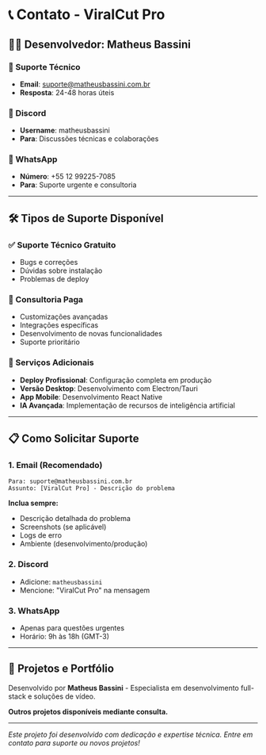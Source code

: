 # 📞 Contato - ViralCut Pro

## 👨‍💻 Desenvolvedor: Matheus Bassini

### 📧 Suporte Técnico
- **Email**: suporte@matheusbassini.com.br
- **Resposta**: 24-48 horas úteis

### 💬 Discord
- **Username**: matheusbassini
- **Para**: Discussões técnicas e colaborações

### 📱 WhatsApp
- **Número**: +55 12 99225-7085
- **Para**: Suporte urgente e consultoria

---

## 🛠️ Tipos de Suporte Disponível

### ✅ Suporte Técnico Gratuito
- Bugs e correções
- Dúvidas sobre instalação
- Problemas de deploy

### 💼 Consultoria Paga
- Customizações avançadas
- Integrações específicas
- Desenvolvimento de novas funcionalidades
- Suporte prioritário

### 🚀 Serviços Adicionais
- **Deploy Profissional**: Configuração completa em produção
- **Versão Desktop**: Desenvolvimento com Electron/Tauri
- **App Mobile**: Desenvolvimento React Native
- **IA Avançada**: Implementação de recursos de inteligência artificial

---

## 📋 Como Solicitar Suporte

### 1. **Email (Recomendado)**
```
Para: suporte@matheusbassini.com.br
Assunto: [ViralCut Pro] - Descrição do problema
```

**Inclua sempre:**
- Descrição detalhada do problema
- Screenshots (se aplicável)
- Logs de erro
- Ambiente (desenvolvimento/produção)

### 2. **Discord**
- Adicione: `matheusbassini`
- Mencione: "ViralCut Pro" na mensagem

### 3. **WhatsApp**
- Apenas para questões urgentes
- Horário: 9h às 18h (GMT-3)

---

## 🎯 Projetos e Portfólio

Desenvolvido por **Matheus Bassini** - Especialista em desenvolvimento full-stack e soluções de vídeo.

**Outros projetos disponíveis mediante consulta.**

---

*Este projeto foi desenvolvido com dedicação e expertise técnica. Entre em contato para suporte ou novos projetos!*
